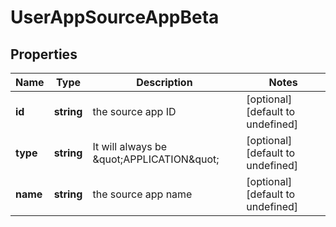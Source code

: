 # UserAppSourceAppBeta

## Properties

Name | Type | Description | Notes
------------ | ------------- | ------------- | -------------
**id** | **string** | the source app ID | [optional] [default to undefined]
**type** | **string** | It will always be \&quot;APPLICATION\&quot; | [optional] [default to undefined]
**name** | **string** | the source app name | [optional] [default to undefined]

